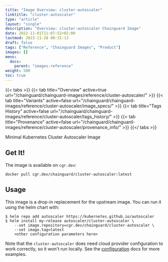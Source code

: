 ```yaml
---
title: "Image Overview: cluster-autoscaler"
linktitle: "cluster-autoscaler"
type: "article"
layout: "single"
description: "Overview: cluster-autoscaler Chainguard Image"
date: 2022-11-01T11:07:52+02:00
lastmod: 2023-11-28 00:31:13
draft: false
tags: ["Reference", "Chainguard Images", "Product"]
images: []
menu: 
  docs: 
    parent: "images-reference"
weight: 500
toc: true
---
```


{{< tabs >}}
{{< tab title="Overview" active=true url="/chainguard/chainguard-images/reference/cluster-autoscaler/" >}}
{{< tab title="Variants" active=false url="/chainguard/chainguard-images/reference/cluster-autoscaler/image_specs/" >}}
{{< tab title="Tags History" active=false url="/chainguard/chainguard-images/reference/cluster-autoscaler/tags_history/" >}}
{{< tab title="Provenance" active=false url="/chainguard/chainguard-images/reference/cluster-autoscaler/provenance_info/" >}}
{{</ tabs >}}



<!--overview:start-->
Minimal Kubernetes Cluster Autoscaler Image
<!--overview:end-->

<!--getting:start-->
## Get It!
The image is available on `cgr.dev`:

```
docker pull cgr.dev/chainguard/cluster-autoscaler:latest
```
<!--getting:end-->

<!--body:start-->
## Usage

This image is a drop-in replacement for the upstream image.
You can run it using the helm chart with:

```shell
$ helm repo add autoscaler https://kubernetes.github.io/autoscaler
$ helm install my-release autoscaler/cluster-autoscaler \
    --set image.repository=cgr.dev/chainguard/cluster-autoscaler \
    --set image.tag=latest
    <other configuration parameters here>
```

Note that the `cluster-autoscaler` does need cloud provider configuration to work correctly, so it won't run locally.
See the [configuration](https://github.com/kubernetes/autoscaler/tree/master/charts/cluster-autoscaler) docs for more examples.
<!--body:end-->


